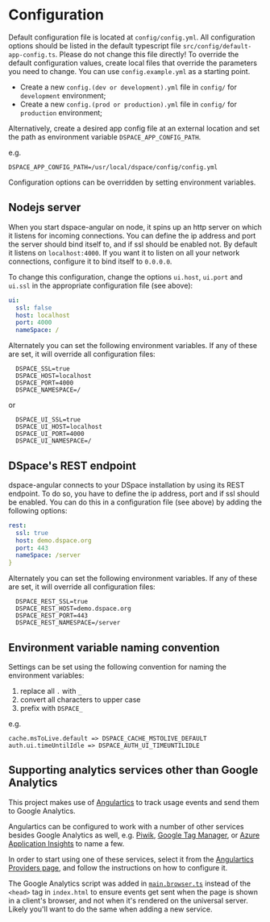 # Configuration

Default configuration file is located at `config/config.yml`. All configuration options should be listed in the default typescript file `src/config/default-app-config.ts`. Please do not change this file directly! To override the default configuration values, create local files that override the parameters you need to change. You can use `config.example.yml` as a starting point.

-	Create a new `config.(dev or development).yml` file in `config/` for `development` environment;
-	Create a new `config.(prod or production).yml` file in `config/` for `production` environment;

Alternatively, create a desired app config file at an external location and set the path as environment variable `DSPACE_APP_CONFIG_PATH`.

e.g.
```
DSPACE_APP_CONFIG_PATH=/usr/local/dspace/config/config.yml
```

Configuration options can be overridden by setting environment variables.

## Nodejs server
When you start dspace-angular on node, it spins up an http server on which it listens for incoming connections. You can define the ip address and port the server should bind itself to, and if ssl should be enabled not. By default it listens on `localhost:4000`. If you want it to listen on all your network connections, configure it to bind itself to `0.0.0.0`.

To change this configuration, change the options `ui.host`, `ui.port` and `ui.ssl` in the appropriate configuration file (see above):

```yaml
ui:
  ssl: false
  host: localhost
  port: 4000
  nameSpace: /
```

Alternately you can set the following environment variables. If any of these are set, it will override all configuration files:
```
  DSPACE_SSL=true
  DSPACE_HOST=localhost
  DSPACE_PORT=4000
  DSPACE_NAMESPACE=/
```
or
```
  DSPACE_UI_SSL=true
  DSPACE_UI_HOST=localhost
  DSPACE_UI_PORT=4000
  DSPACE_UI_NAMESPACE=/
```

## DSpace's REST endpoint
dspace-angular connects to your DSpace installation by using its REST endpoint. To do so, you have to define the ip address, port and if ssl should be enabled. You can do this in a configuration file (see above) by adding the following options:

```yaml
rest:
  ssl: true
  host: demo.dspace.org
  port: 443
  nameSpace: /server
}
```

Alternately you can set the following environment variables. If any of these are set, it will override all configuration files:
```
  DSPACE_REST_SSL=true
  DSPACE_REST_HOST=demo.dspace.org
  DSPACE_REST_PORT=443
  DSPACE_REST_NAMESPACE=/server
```

## Environment variable naming convention

Settings can be set using the following convention for naming the environment variables:

1. replace all `.` with `_`
2. convert all characters to upper case
3. prefix with `DSPACE_`

e.g.

```
cache.msToLive.default => DSPACE_CACHE_MSTOLIVE_DEFAULT
auth.ui.timeUntilIdle => DSPACE_AUTH_UI_TIMEUNTILIDLE
```

## Supporting analytics services other than Google Analytics
This project makes use of [Angulartics](https://angulartics.github.io/angulartics2/) to track usage events and send them to Google Analytics. 

Angulartics can be configured to work with a number of other services besides Google Analytics as well, e.g. [Piwik](https://github.com/angulartics/angulartics2/tree/master/src/lib/providers/piwik), [Google Tag Manager](https://github.com/angulartics/angulartics2/tree/master/src/lib/providers/gtm), or [Azure Application Insights](https://azure.microsoft.com/en-us/services/application-insights/) to name a few.

In order to start using one of these services, select it from the [Angulartics Providers page](https://angulartics.github.io/angulartics2/#providers), and follow the instructions on how to configure it.

The Google Analytics script was added in [`main.browser.ts`](https://github.com/DSpace/dspace-angular/blob/ff04760f4af91ac3e7add5e7424a46cb2439e874/src/main.browser.ts#L33) instead of the `<head>` tag in `index.html` to ensure events get sent when the page is shown in a client's browser, and not when it's rendered on the universal server. Likely you'll want to do the same when adding a new service.

